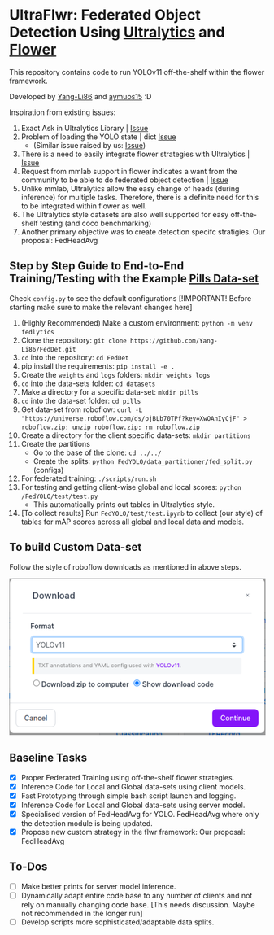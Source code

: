 # UltraFlwr: Federated Object Detection Using [Ultralytics](https://github.com/Ultralytics/Ultralytics) and [Flower](https://github.com/adap/flower)

This repository contains code to run YOLOv11 off-the-shelf within the flower framework.

Developed by [Yang-Li86](https://github.com/Yang-Li86) and [aymuos15](https://aymuos15.github.io/) :D

Inspiration from existing issues:
1. Exact Ask in Ultralytics Library | [Issue](https://github.com/orgs/Ultralytics/discussions/9440)
2. Problem of loading the YOLO state | dict [Issue](https://github.com/Ultralytics/Ultralytics/issues/8804) 
    - (Similar issue raised by us: [Issue](https://github.com/Ultralytics/Ultralytics/issues/18097))
3. There is a need to easily integrate flower strategies with Ultralytics | [Issue](https://github.com/Ultralytics/Ultralytics/issues/14535) 
4. Request from mmlab support in flower indicates a want from the community to be able to do federated object detection | [Issue](https://github.com/adap/flower/issues/4521)
5. Unlike mmlab, Ultralytics allow the easy change of heads (during inference) for multiple tasks. Therefore, there is a definite need for this to be integrated within flower as well.
6. The Ultralytics style datasets are also well supported for easy off-the-shelf testing (and coco benchmarking)
7. Another primary objective was to create detection specifc stratigies. Our proposal: FedHeadAvg

## Step by Step Guide to End-to-End Training/Testing with the Example [Pills Data-set](https://universe.roboflow.com/roboflow-100/pills-sxdht)

Check `config.py` to see the default configurations [!IMPORTANT! Before starting make sure to make the relevant changes here]

1. (Highly Recommended) Make a custom environment: `python -m venv fedlytics`
2. Clone the repository: `git clone https://github.com/Yang-Li86/FedDet.git`
3. `cd` into the repository: `cd FedDet`
4. pip install the requirements: `pip install -e .`
5. Create the `weights` and `logs` folders: `mkdir weights logs`
6. `cd` into the data-sets folder: `cd datasets`
7. Make a directory for a specific data-set: `mkdir pills`
8. `cd` into the data-set folder: `cd pills`
9. Get data-set from roboflow: `curl -L "https://universe.roboflow.com/ds/ojBLb70TPf?key=XwOAnIyCjF" > roboflow.zip; unzip roboflow.zip; rm roboflow.zip`
10. Create a directory for the client specific data-sets: `mkdir partitions`
11. Create the partitions
    - Go to the base of the clone: `cd ../../`
    - Create the splits: `python FedYOLO/data_partitioner/fed_split.py` (configs) 
12. For federated training: `./scripts/run.sh`
13. For testing and getting client-wise global and local scores: `python /FedYOLO/test/test.py`
    - This automatically prints out tables in Ultralytics style.
14. [To collect results] Run `FedYOLO/test/test.ipynb` to collect (our style) of tables for mAP scores across all global and local data and models.

## To build Custom Data-set
Follow the style of roboflow downloads as mentioned in above steps.

![sample_dataset](./assets/sample_dataset.png)

## Baseline Tasks
- [x] Proper Federated Training using off-the-shelf flower strategies.
- [x] Inference Code for Local and Global data-sets using client models.
- [x] Fast Prototyping through simple bash script launch and logging.
- [x] Inference Code for Local and Global data-sets using server model.
- [x] Specialised version of FedHeadAvg for YOLO. FedHeadAvg where only the detection module is being updated.
- [x] Propose new custom strategy in the flwr framework: Our proposal: FedHeadAvg

## To-Dos
- [ ] Make better prints for server model inference.
- [ ] Dynamically adapt entire code base to any number of clients and not rely on manually changing code base. [This needs discussion. Maybe not recommended in the longer run]
- [ ] Develop scripts more sophisticated/adaptable data splits.